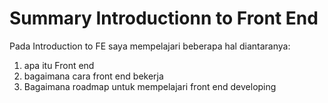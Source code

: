 # Summary Introductionn to Front End

Pada Introduction to FE saya mempelajari beberapa hal diantaranya:
1. apa itu Front end
2. bagaimana cara front end bekerja
3. Bagaimana roadmap untuk mempelajari front end developing
